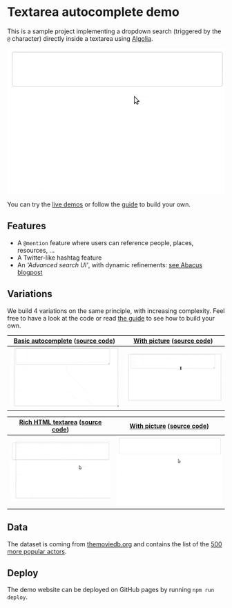 # Textarea autocomplete demo

This is a sample project implementing a dropdown search (triggered by the `@`
character) directly inside a textarea using [Algolia][1].

![Textarea dropdown][2]

You can try the [live demos][3] or follow the [guide][4] to build your own.

## Features

* A `@mention` feature where users can reference people, places, resources, ...
* A Twitter-like hashtag feature
* An *'Advanced search UI'*, with dynamic refinements: [see Abacus
  blogpost][5]

## Variations

We build 4 variations on the same principle, with increasing complexity.  Feel
free to have a look at the code or read [the guide][6] to see how to build your
own.

| [Basic autocomplete][8] ([source code][9]) | [With picture][11] ([source code][12]) |
| ------------- | ------------- |
| [![Basic autocomplete][7]](https://algolia.github.io/textarea-autocomplete-demo/basic-autocomplete.html) | [![Autocomplete with pictures][10]](https://algolia.github.io/textarea-autocomplete-demo/autocomplete-with-pictures.html) |

| [Rich HTML textarea][14] ([source code][15]) | [With picture][17] ([source code][18]) |
| ------------- | ------------- |
| [![Rich HTML textarea][13]](https://algolia.github.io/textarea-autocomplete-demo/rich-html-textarea.html) | [![Full HTML textarea with picture][16]](https://algolia.github.io/textarea-autocomplete-demo/full-html-textarea-autocomplete.html) |

## Data

The dataset is coming from [themoviedb.org][19] and contains the list of the
[500 more popular actors][20].

## Deploy

The demo website can be deployed on GitHub pages by running `npm run deploy`.


[1]: https://www.algolia.com
[2]: previews/full-html-textarea-autocomplete.gif
[3]: https://algolia.github.io/textarea-autocomplete-demo/
[4]: https://www.algolia.com/doc/guides/search/autocomplete-textarea
[5]: https://blog.algolia.com/algolia-for-realtime-expense-reporting/
[6]: https://www.algolia.com/doc/guides/search/autocomplete-textarea
[7]: previews/basic-autocomplete.gif
[8]: https://algolia.github.io/textarea-autocomplete-demo/basic-autocomplete.html
[9]: basic-autocomplete.html
[10]: previews/autocomplete-with-pictures.gif
[11]: https://algolia.github.io/textarea-autocomplete-demo/autocomplete-with-pictures.html
[12]: autocomplete-with-pictures.html
[13]: previews/rich-html-textarea.gif
[14]: https://algolia.github.io/textarea-autocomplete-demo/rich-html-textarea.html
[15]: rich-html-textarea.html
[16]: previews/full-html-textarea-autocomplete.gif
[17]: https://algolia.github.io/textarea-autocomplete-demo/full-html-textarea-autocomplete.html
[18]: full-html-textarea-autocomplete.html
[19]: https://www.themoviedb.org/
[20]: dataset/actors.json
